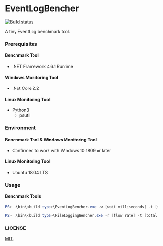 EventLogBencher
===

[![Build status](https://ci.appveyor.com/api/projects/status/2j8806pj2ht3hxb9/branch/master?svg=true)](https://ci.appveyor.com/project/cosmo0920/eventlogbencher/branch/master)

A tiny EventLog benchmark tool.

### Prerequisites

#### Benchmark Tool

* .NET Framework 4.6.1 Runtime

#### Windows Monitoring Tool

* .Net Core 2.2

#### Linux Monitoring Tool

* Python3
  * psutil

### Environment

#### Benchmark Tool & Windows Monitoring Tool

* Confirmed to work with Windows 10 1809 or later

#### Linux Monitoring Tool

* Ubuntu 18.04 LTS

### Usage

#### Benchmark Tools

```powershell
PS> .\bin\<build type>\EventLogBencher.exe -w [wait milliseconds] -t [total emitting events] [-l [emitting lorem ipsum text length (1 to 65535)]]
```

```powershell
PS> .\bin\<build type>\FileLoggingBencher.exe -r [flow rate] -t [total emitting steps] [-l [emitting lorem ipsum text length (1 to 65535)]]
```

### LICENSE

[MIT](LICENSE).
